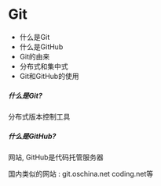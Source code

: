 # Git
* 什么是Git
* 什么是GitHub
* Git的由来
* 分布式和集中式
* Git和GitHub的使用



##### 什么是Git?

分布式版本控制工具

##### 什么是GitHub?

网站, GitHub是代码托管服务器

国内类似的网站 : git.oschina.net   coding.net等